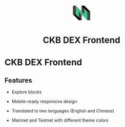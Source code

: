<p align="center"><a href="https://explorer.nervos.org" target="_blank" rel="noopener noreferrer"><img height="60px" src="./src/assets/img/ckb_dark.png" alt="ckb explorer logo"></a></p>

<h1 align="center">CKB DEX Frontend</h1>

# CKB DEX Frontend

## Features

- Explore blocks

- Mobile-ready responsive design

- Translated to two languages (English and Chinese)

- Mainnet and Testnet with different theme colors